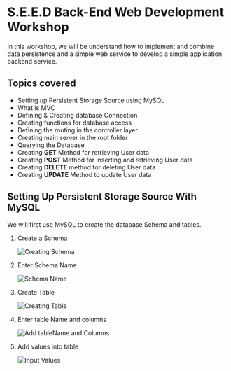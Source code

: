 # S.E.E.D Back-End Web Development Workshop

In this workshop, we will be understand how to implement and combine data persistence and a simple web service to develop a simple application backend service.

## Topics covered
* Setting up Persistent Storage Source using MySQL
* What is MVC
* Defining & Creating database Connection
* Creating functions for database access
* Defining the routing in the controller layer
* Creating main server in the root folder
* Querying the Database
* Creating **GET** Method for retrieving User data
* Creating **POST** Method for inserting and retrieving User data
* Creating **DELETE** method for deleting User data
* Creating **UPDATE** Method to update User data

## Setting Up Persistent Storage Source With MySQL

We will first use MySQL to create the database Schema and tables.

1. Create a Schema
   
    ![Creating Schema]()
2. Enter Schema Name

    ![Schema Name]()
3. Create Table
   
    ![Creating Table]()
4. Enter table Name and columns
   
    ![Add tableName and Columns]()
5. Add values into table
   
    ![Input Values]()


